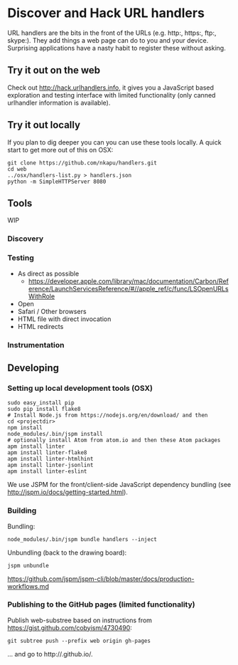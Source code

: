 # Discover and Hack URL handlers

URL handlers are the bits in the front of the URLs (e.g. http:, https:, ftp:, skype:). They add things a web page can do to you and your device. Surprising applications have a nasty habit to register these without asking.

## Try it out on the web

Check out http://hack.urlhandlers.info, it gives you a JavaScript based exploration and testing interface with limited functionality (only canned urlhandler information is available).

## Try it out locally

If you plan to dig deeper you can you can use these tools locally. A quick start to get more out of this on OSX:

```shell
git clone https://github.com/nkapu/handlers.git
cd web
../osx/handlers-list.py > handlers.json
python -m SimpleHTTPServer 8080
```

## Tools

WIP

### Discovery

### Testing

* As direct as possible
  * https://developer.apple.com/library/mac/documentation/Carbon/Reference/LaunchServicesReference/#//apple_ref/c/func/LSOpenURLsWithRole
* Open
* Safari / Other browsers
 * HTML file with direct invocation
 * HTML redirects

### Instrumentation

## Developing

### Setting up local development tools (OSX)

```shell
sudo easy_install pip
sudo pip install flake8
# Install Node.js from https://nodejs.org/en/download/ and then
cd <projectdir>
npm install
node_modules/.bin/jspm install
# optionally install Atom from atom.io and then these Atom packages
apm install linter
apm install linter-flake8
apm install linter-htmlhint
apm install linter-jsonlint
apm install linter-eslint
```
We use JSPM for the front/client-side JavaScript dependency bundling (see http://jspm.io/docs/getting-started.html).

### Building

Bundling:

```shell
node_modules/.bin/jspm bundle handlers --inject
```

Unbundling (back to the drawing board):

```shell
jspm unbundle
```

https://github.com/jspm/jspm-cli/blob/master/docs/production-workflows.md

### Publishing to the GitHub pages (limited functionality)

Publish web-substree based on instructions from https://gist.github.com/cobyism/4730490:

```shell
git subtree push --prefix web origin gh-pages
```
... and go to http://<USERNAME>.github.io/<REPOSITORY>.
